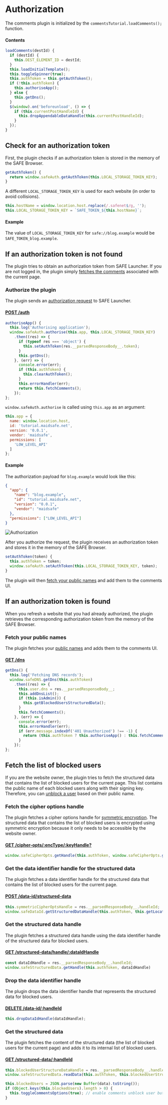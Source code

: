 # Authorization

The comments plugin is initialized by the `commentsTutorial.loadComments();` function.

#### Contents

<!-- toc -->

```js
loadComments(destId) {
  if (destId) {
    this.DEST_ELEMENT_ID = destId;
  }
  this.loadInitialTemplate();
  this.toggleSpinner(true);
  this.authToken = this.getAuthToken();
  if (!this.authToken) {
    this.authoriseApp();
  } else {
    this.getDns();
  }
  $(window).on('beforeunload', () => {
    if (this.currentPostHandleId) {
      this.dropAppendableDataHandle(this.currentPostHandleId);
    }
  });
}
```

## Check for an authorization token

First, the plugin checks if an authorization token is stored in the memory of the SAFE Browser.

```js
getAuthToken() {
  return window.safeAuth.getAuthToken(this.LOCAL_STORAGE_TOKEN_KEY);
}
```

A different `LOCAL_STORAGE_TOKEN_KEY` is used for each website (in order to avoid collisions).

```js
this.hostName = window.location.host.replace(/.safenet$/g, '');
this.LOCAL_STORAGE_TOKEN_KEY = `SAFE_TOKEN_${this.hostName}`;
```

#### Example

The value of `LOCAL_STORAGE_TOKEN_KEY` for `safe://blog.example` would be `SAFE_TOKEN_blog.example`.

## If an authorization token is not found

The plugin tries to obtain an authorization token from SAFE Launcher. If you are not logged in, the plugin simply [fetches the comments](load-comments.md) associated with the current page.

### Authorize the plugin

The plugin sends an [authorization request](https://api.safedev.org/auth/) to SAFE Launcher.

#### [POST /auth](https://api.safedev.org/auth/authorize-app.html)

```js
authoriseApp() {
  this.log('Authorising application');
  window.safeAuth.authorise(this.app, this.LOCAL_STORAGE_TOKEN_KEY)
    .then((res) => {
      if (typeof res === 'object') {
        this.setAuthToken(res.__parsedResponseBody__.token);
      }
      this.getDns();
    }, (err) => {
      console.error(err);
      if (this.authToken) {
        this.clearAuthToken();
      }
      this.errorHandler(err);
      return this.fetchComments();
    });
};
```

```window.safeAuth.authorise``` is called using ```this.app``` as an argument:

```js
this.app = {
  name: window.location.host,
  id: 'tutorial.maidsafe.net',
  version: '0.0.1',
  vendor: 'maidsafe',
  permissions: [
    'LOW_LEVEL_API'
  ]
};
```

#### Example

The authorization payload for `blog.example` would look like this:

```json
{
  "app": {
    "name": "blog.example",
    "id": "tutorial.maidsafe.net",
    "version": "0.0.1",
    "vendor": "maidsafe"
  },
  "permissions": ["LOW_LEVEL_API"]
}
```

![Authorization](img/authorization.png)

After you authorize the request, the plugin receives an authorization token and stores it in the memory of the SAFE Browser.

```js
setAuthToken(token) {
  this.authToken = token;
  window.safeAuth.setAuthToken(this.LOCAL_STORAGE_TOKEN_KEY, token);
}
```

The plugin will then [fetch your public names](#fetch-public-name) and add them to the comments UI.

## If an authorization token is found

When you refresh a website that you had already authorized, the plugin retrieves the corresponding authorization token from the memory of the SAFE Browser.

### Fetch your public names

The plugin fetches your [public names](https://api.safedev.org/dns/) and adds them to the comments UI.

#### [GET /dns](https://api.safedev.org/dns/list-long-names.html)

```js
getDns() {
  this.log('Fetching DNS records');
  window.safeDNS.getDns(this.authToken)
    .then((res) => {
      this.user.dns = res.__parsedResponseBody__;
      this.addDnsList();
      if (this.isAdmin()) {
        this.getBlockedUsersStructuredData();
      }
      this.fetchComments();
    }, (err) => {
      console.error(err);
      this.errorHandler(err);
      if (err.message.indexOf('401 Unauthorized') !== -1) {
        return (this.authToken ? this.authoriseApp() : this.fetchComments());
      }
    });
};
```

## Fetch the list of blocked users

If you are the website owner, the plugin tries to fetch the structured data that contains the list of blocked users for the current page. This list contains the public name of each blocked users along with their signing key. Therefore, you can [unblock a user](unblock-a-user.md) based on their public name.

### Fetch the cipher options handle

The plugin fetches a cipher options handle for [symmetric encryption](/email-app/new-concepts.md#symmetric). The structured data that contains the list of blocked users is encrypted using symmetric encryption because it only needs to be accessible by the website owner.

#### [GET /cipher-opts/:encType/:keyHandle?](https://github.com/maidsafe/rfcs/blob/master/text/0042-launcher-api-v0.6/api/cipher_opts.md#get-cipher-opts-handle)

```js
window.safeCipherOpts.getHandle(this.authToken, window.safeCipherOpts.getEncryptionTypes().SYMMETRIC)
```

### Get the data identifier handle for the structured data

The plugin fetches a data identifier handle for the structured data that contains the list of blocked users for the current page.

#### [POST /data-id/structured-data](https://github.com/maidsafe/rfcs/blob/master/text/0042-launcher-api-v0.6/api/data_identifier.md#get-dataidentifier-for-structureddata)

```js
this.symmetricCipherOptsHandle = res.__parsedResponseBody__.handleId;
window.safeDataId.getStructuredDataHandle(this.authToken, this.getLocation() + '_blocked_users', 501)
```

### Get the structured data handle

The plugin fetches a structured data handle using the data identifier handle of the structured data for blocked users.

#### [GET /structured-data/handle/:dataIdHandle](https://github.com/maidsafe/rfcs/blob/master/text/0042-launcher-api-v0.6/api/structured_data.md#get-structured-data-handle)

```js
const dataIdHandle = res.__parsedResponseBody__.handleId;
window.safeStructuredData.getHandle(this.authToken, dataIdHandle)
```

### Drop the data identifier handle

The plugin drops the data identifier handle that represents the structured data for blocked users.

#### [DELETE /data-id/:handleId](https://github.com/maidsafe/rfcs/blob/master/text/0042-launcher-api-v0.6/api/data_identifier.md#drop-handle)

```js
this.dropDataIdHandle(dataIdHandle);
```

### Get the structured data

The plugin fetches the content of the structured data (the list of blocked users for the current page) and adds it to its internal list of blocked users.

#### [GET /structured-data/:handleId](https://github.com/maidsafe/rfcs/blob/master/text/0042-launcher-api-v0.6/api/structured_data.md#read-data)

```js
this.blockedUserStructureDataHandle = res.__parsedResponseBody__.handleId;
window.safeStructuredData.readData(this.authToken, this.blockedUserStructureDataHandle)
```

```js
this.blockedUsers = JSON.parse(new Buffer(data).toString());
if (Object.keys(this.blockedUsers).length > 0) {
  this.toggleCommentsOptions(true); // enable comments unblock user button
}
```
